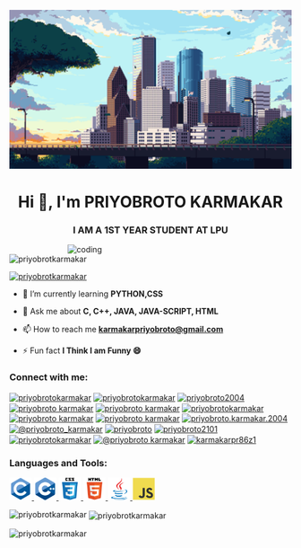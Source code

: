 ![logo](https://github.com/PRIYOBROTOKARMAKAR/PRIYOBROTOKARMAKAR/blob/main/6581883.gif)
<h1 align="center">Hi 👋, I'm PRIYOBROTO KARMAKAR</h1>
<h3 align="center">I AM A 1ST YEAR STUDENT AT LPU</h3>
<img align="right" alt="coding" width="400" src="https://camo.githubusercontent.com/5ddf73ad3a205111cf8c686f687fc216c2946a75005718c8da5b837ad9de78c9/68747470733a2f2f7468756d62732e6766796361742e636f6d2f4576696c4e657874446576696c666973682d736d616c6c2e676966" >
<p align="left"> <img src="https://komarev.com/ghpvc/?username=priyobrotkarmakar&label=Profile%20views&color=0e75b6&style=flat" alt="priyobrotkarmakar" /> </p>

<p align="left"> <a href="https://github.com/ryo-ma/github-profile-trophy"><img src="https://github-profile-trophy.vercel.app/?username=priyobrotkarmakar" alt="priyobrotkarmakar" /></a> </p>

- 🌱 I’m currently learning **PYTHON,CSS**

- 💬 Ask me about **C, C++, JAVA, JAVA-SCRIPT, HTML**

- 📫 How to reach me **karmakarpriyobroto@gmail.com**

- ⚡ Fun fact **I Think I am Funny 😄**

<h3 align="left">Connect with me:</h3>
<p align="left">
<a href="https://codepen.io/priyobrotokarmakar" target="blank"><img align="center" src="https://raw.githubusercontent.com/rahuldkjain/github-profile-readme-generator/master/src/images/icons/Social/codepen.svg" alt="priyobrotokarmakar" height="30" width="40" /></a>
<a href="https://dev.to/priyobrotokarmakar" target="blank"><img align="center" src="https://raw.githubusercontent.com/rahuldkjain/github-profile-readme-generator/master/src/images/icons/Social/devto.svg" alt="priyobrotokarmakar" height="30" width="40" /></a>
<a href="https://twitter.com/priyobroto2004" target="blank"><img align="center" src="https://raw.githubusercontent.com/rahuldkjain/github-profile-readme-generator/master/src/images/icons/Social/twitter.svg" alt="priyobroto2004" height="30" width="40" /></a>
<a href="https://linkedin.com/in/priyobroto karmakar" target="blank"><img align="center" src="https://raw.githubusercontent.com/rahuldkjain/github-profile-readme-generator/master/src/images/icons/Social/linked-in-alt.svg" alt="priyobroto karmakar" height="30" width="40" /></a>
<a href="https://stackoverflow.com/users/priyobroto karmakar" target="blank"><img align="center" src="https://raw.githubusercontent.com/rahuldkjain/github-profile-readme-generator/master/src/images/icons/Social/stack-overflow.svg" alt="priyobroto karmakar" height="30" width="40" /></a>
<a href="https://codesandbox.com/priyobrotokarmakar" target="blank"><img align="center" src="https://raw.githubusercontent.com/rahuldkjain/github-profile-readme-generator/master/src/images/icons/Social/codesandbox.svg" alt="priyobrotokarmakar" height="30" width="40" /></a>
<a href="https://kaggle.com/priyobroto karmakar" target="blank"><img align="center" src="https://raw.githubusercontent.com/rahuldkjain/github-profile-readme-generator/master/src/images/icons/Social/kaggle.svg" alt="priyobroto karmakar" height="30" width="40" /></a>
<a href="https://fb.com/priyobroto karmakar" target="blank"><img align="center" src="https://raw.githubusercontent.com/rahuldkjain/github-profile-readme-generator/master/src/images/icons/Social/facebook.svg" alt="priyobroto karmakar" height="30" width="40" /></a>
<a href="https://instagram.com/priyobroto.karmakar.2004" target="blank"><img align="center" src="https://raw.githubusercontent.com/rahuldkjain/github-profile-readme-generator/master/src/images/icons/Social/instagram.svg" alt="priyobroto.karmakar.2004" height="30" width="40" /></a>
<a href="https://www.youtube.com/c/@priyobroto_karmakar" target="blank"><img align="center" src="https://raw.githubusercontent.com/rahuldkjain/github-profile-readme-generator/master/src/images/icons/Social/youtube.svg" alt="@priyobroto_karmakar" height="30" width="40" /></a>
<a href="https://www.codechef.com/users/priyobroto" target="blank"><img align="center" src="https://cdn.jsdelivr.net/npm/simple-icons@3.1.0/icons/codechef.svg" alt="priyobroto" height="30" width="40" /></a>
<a href="https://www.hackerrank.com/priyobroto2101" target="blank"><img align="center" src="https://raw.githubusercontent.com/rahuldkjain/github-profile-readme-generator/master/src/images/icons/Social/hackerrank.svg" alt="priyobroto2101" height="30" width="40" /></a>
<a href="https://www.leetcode.com/priyobrotokarmakar" target="blank"><img align="center" src="https://raw.githubusercontent.com/rahuldkjain/github-profile-readme-generator/master/src/images/icons/Social/leet-code.svg" alt="priyobrotokarmakar" height="30" width="40" /></a>
<a href="https://www.hackerearth.com/@priyobroto karmakar" target="blank"><img align="center" src="https://raw.githubusercontent.com/rahuldkjain/github-profile-readme-generator/master/src/images/icons/Social/hackerearth.svg" alt="@priyobroto karmakar" height="30" width="40" /></a>
<a href="https://auth.geeksforgeeks.org/user/karmakarpr86z1" target="blank"><img align="center" src="https://raw.githubusercontent.com/rahuldkjain/github-profile-readme-generator/master/src/images/icons/Social/geeks-for-geeks.svg" alt="karmakarpr86z1" height="30" width="40" /></a>
</p>

<h3 align="left">Languages and Tools:</h3>
<p align="left"> <a href="https://www.cprogramming.com/" target="_blank" rel="noreferrer"> <img src="https://raw.githubusercontent.com/devicons/devicon/master/icons/c/c-original.svg" alt="c" width="40" height="40"/> </a> <a href="https://www.w3schools.com/cpp/" target="_blank" rel="noreferrer"> <img src="https://raw.githubusercontent.com/devicons/devicon/master/icons/cplusplus/cplusplus-original.svg" alt="cplusplus" width="40" height="40"/> </a> <a href="https://www.w3schools.com/css/" target="_blank" rel="noreferrer"> <img src="https://raw.githubusercontent.com/devicons/devicon/master/icons/css3/css3-original-wordmark.svg" alt="css3" width="40" height="40"/> </a> <a href="https://www.w3.org/html/" target="_blank" rel="noreferrer"> <img src="https://raw.githubusercontent.com/devicons/devicon/master/icons/html5/html5-original-wordmark.svg" alt="html5" width="40" height="40"/> </a> <a href="https://www.java.com" target="_blank" rel="noreferrer"> <img src="https://raw.githubusercontent.com/devicons/devicon/master/icons/java/java-original.svg" alt="java" width="40" height="40"/> </a> <a href="https://developer.mozilla.org/en-US/docs/Web/JavaScript" target="_blank" rel="noreferrer"> <img src="https://raw.githubusercontent.com/devicons/devicon/master/icons/javascript/javascript-original.svg" alt="javascript" width="40" height="40"/> </a> </p>

<p><img align="left" src="https://github-readme-stats.vercel.app/api/top-langs?username=priyobrotkarmakar&show_icons=true&locale=en&layout=compact" alt="priyobrotkarmakar" /></p>

<p>&nbsp;<img align="center" src="https://github-readme-stats.vercel.app/api?username=priyobrotkarmakar&show_icons=true&locale=en" alt="priyobrotkarmakar" /></p>

<p><img align="center" src="https://github-readme-streak-stats.herokuapp.com/?user=priyobrotkarmakar&" alt="priyobrotkarmakar" /></p>

